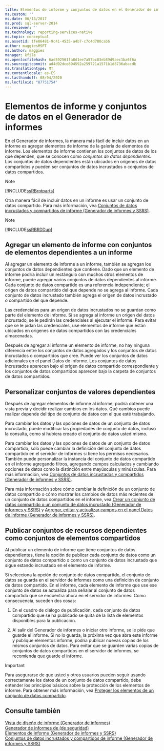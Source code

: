 ```yaml
---
title: Elementos de informe y conjuntos de datos en el Generador de informes | Microsoft Docs
ms.custom: ''
ms.date: 06/13/2017
ms.prod: sql-server-2014
ms.reviewer: ''
ms.technology: reporting-services-native
ms.topic: conceptual
ms.assetid: 1fe86481-9c41-4535-a4b7-c7c4d780cab6
author: maggiesMSFT
ms.author: maggies
manager: kfile
ms.openlocfilehash: 6ad592561fa8d1ee7a57bc83eb89d9aec1ba6f6a
ms.sourcegitcommit: ad4d92dce894592a259721a1571b1d8736abacdb
ms.translationtype: MT
ms.contentlocale: es-ES
ms.lasthandoff: 08/04/2020
ms.locfileid: "87751754"
---
```

# <a name="report-parts-and-datasets-in-report-builder"></a>Elementos de informe y conjuntos de datos en el Generador de informes
  En el Generador de informes, la manera más fácil de incluir datos en un informe es agregar elementos de informe de la galería de elementos de informe. Los elementos de informe contienen los conjuntos de datos de los que dependen, que se conocen como *conjuntos de datos dependientes*. Los conjuntos de datos dependientes están ubicados en orígenes de datos compartidos y pueden ser conjuntos de datos incrustados o conjuntos de datos compartidos.  
  
> [!NOTE]  
>  [!INCLUDE[ssRBrptparts](../../includes/ssrbrptparts-md.md)]  
  
 Otra manera fácil de incluir datos en un informe es usar un conjunto de datos compartido. Para más información, vea [Conjuntos de datos incrustados y compartidos de informe &#40;Generador de informes y SSRS&#41;](report-embedded-datasets-and-shared-datasets-report-builder-and-ssrs.md).  
  
> [!NOTE]  
>  [!INCLUDE[ssRBRDDup](../../includes/ssrbrddup-md.md)]  
  
##  <a name="adding-a-report-part-with-dependent-datasets-to-your-report"></a><a name="Adding"></a>Agregar un elemento de informe con conjuntos de elementos dependientes a un informe  
 Al agregar un elemento de informe a un informe, también se agregan los conjuntos de datos dependientes que contiene. Dado que un elemento de informe podría incluir un rectángulo con muchos otros elementos de informe, puede agregar varios conjuntos de datos dependientes al informe. Cada conjunto de datos compartido es una referencia independiente; el origen de datos compartido del que depende no se agrega al informe. Cada conjunto de datos incrustado también agrega el origen de datos incrustado o compartido del que depende.  
  
 Las credenciales para un origen de datos incrustados no se guardan como parte del elemento de informe. Si se agrega al informe un origen del datos incrustado, se le pedirán las credenciales al ejecutar el informe. Para evitar que se le pidan las credenciales, use elementos de informe que están ubicados en orígenes de datos compartidos con las credenciales almacenadas.  
  
 Después de agregar al informe un elemento de informe, no hay ninguna diferencia entre los conjuntos de datos agregados y los conjuntos de datos incrustados o compartidos que cree. Puede ver los conjuntos de datos adicionales en el panel Datos de informe. Los conjuntos de datos incrustados aparecen bajo el origen de datos compartido correspondiente y los conjuntos de datos compartidos aparecen bajo la carpeta de conjuntos de datos compartidos.  
  
  
##  <a name="customizing-dependent-datasets"></a><a name="Customizing"></a>Personalizar conjuntos de valores dependientes  
 Después de agregar elementos de informe al informe, podría obtener una vista previa y decidir realizar cambios en los datos. Qué cambios puede realizar depende del tipo de conjunto de datos con el que esté trabajando.  
  
 Para cambiar los datos y las opciones de datos de un conjunto de datos incrustado, puede modificar las propiedades de conjunto de datos, incluso la consulta, como si hubiera creado el conjunto de datos usted mismo.  
  
 Para cambiar los datos y las opciones de datos de un conjunto de datos compartido, solo puede cambiar la definición del conjunto de datos compartido en el servidor de informes si tiene los permisos necesarios. También puede personalizar la instancia del conjunto de datos compartido en el informe agregando filtros, agregando campos calculados y cambiando opciones de datos como la distinción entre mayúsculas y minúsculas. Para más información, vea [Conjuntos de datos incrustados y compartidos &#40;Generador de informes y SSRS&#41;](embedded-and-shared-datasets-report-builder-and-ssrs.md).  
  
 Para más información sobre cómo cambiar la definición de un conjunto de datos compartido o cómo mostrar los cambios de datos más recientes de un conjunto de datos compartidos en el informe, vea [Crear un conjunto de datos compartido o un conjunto de datos incrustado &#40;Generador de informes y SSRS&#41;](create-a-shared-dataset-or-embedded-dataset-report-builder-and-ssrs.md) y [Agregar, editar y actualizar campos en el panel Datos de informe &#40;Generador de informes y SSRS&#41;](add-edit-refresh-fields-in-the-report-data-pane-report-builder-and-ssrs.md).  
  
  
##  <a name="publishing-dependent-datasets-as-shared-datasets"></a><a name="Publishing"></a>Publicar conjuntos de recursos dependientes como conjuntos de elementos compartidos  
 Al publicar un elemento de informe que tiene conjuntos de datos dependientes, tiene la opción de publicar cada conjunto de datos como un conjunto de datos compartido o como un conjunto de datos incrustado que sigue estando incrustado en el elemento de informe.  
  
 Si selecciona la opción de conjunto de datos compartido, el conjunto de datos se guarda en el servidor de informes como una definición de conjunto de datos compartido. En el informe, cada elemento de informe que use ese conjunto de datos se actualiza para señalar al conjunto de datos compartido que se encuentra ahora en el servidor de informes. Como consecuencia, suceden dos cosas:  
  
1.  En el cuadro de diálogo de publicación, cada conjunto de datos compartido que se ha publicado se quita de la lista de elementos disponibles para la publicación.  
  
2.  Al salir del Generador de informes o iniciar otro informe, se le pide que guarde el informe. Si no lo guarda, la próxima vez que abra este informe y publique elementos informe, podría publicar nuevas copias de los mismos conjuntos de datos. Para evitar que se guarden varias copias de conjuntos de datos compartidos en el servidor de informes, se recomienda que guarde el informe.  
  
> [!IMPORTANT]  
>  Para asegurarse de que usted y otros usuarios pueden seguir usando correctamente los datos de un conjunto de datos compartido, debe entender los principios básicos sobre la protección de los elementos de informe. Para obtener más información, vea [Proteger los elementos de un conjunto de datos compartido](../security/secure-shared-dataset-items.md).  
  
  
## <a name="see-also"></a>Consulte también  
 [Vista de diseño de informe &#40;Generador de informes&#41;](../report-builder/report-design-view-report-builder.md)   
 [Generador de informes de &#40;de seguridad&#41;](../report-builder/security-report-builder.md)   
 [Elementos de informe &#40;Generador de informes y SSRS&#41;](../report-parts-report-builder-and-ssrs.md)   
 [Conjuntos de datos incrustados y compartidos de informe &#40;Generador de informes y SSRS&#41;](report-embedded-datasets-and-shared-datasets-report-builder-and-ssrs.md)  
  
  
